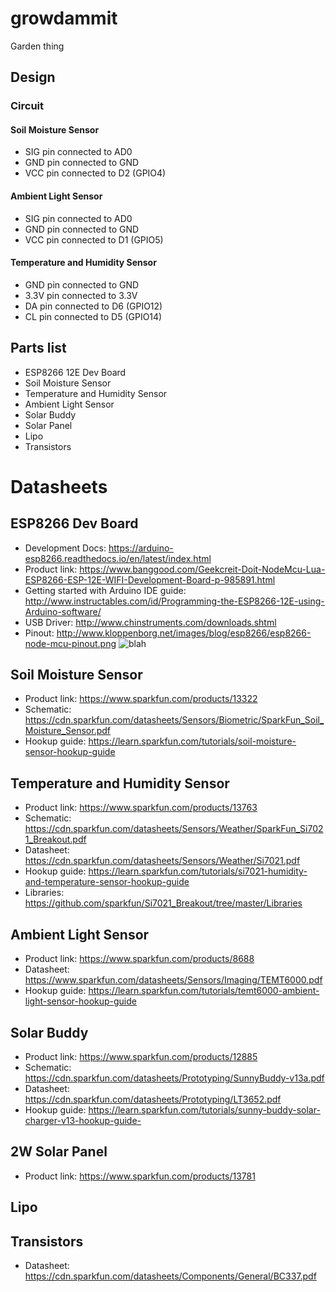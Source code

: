 # growdammit
Garden thing

## Design
### Circuit

#### Soil Moisture Sensor
* SIG pin connected to AD0
* GND pin connected to GND
* VCC pin connected to D2 (GPIO4)

#### Ambient Light Sensor
* SIG pin connected to AD0
* GND pin connected to GND
* VCC pin connected to D1 (GPIO5)

#### Temperature and Humidity Sensor
* GND pin connected to GND
* 3.3V pin connected to 3.3V
* DA pin connected to D6 (GPIO12)
* CL pin connected to D5 (GPIO14)

## Parts list
* ESP8266 12E Dev Board
* Soil Moisture Sensor
* Temperature and Humidity Sensor
* Ambient Light Sensor
* Solar Buddy
* Solar Panel
* Lipo
* Transistors

# Datasheets

## ESP8266 Dev Board
* Development Docs: https://arduino-esp8266.readthedocs.io/en/latest/index.html
* Product link: https://www.banggood.com/Geekcreit-Doit-NodeMcu-Lua-ESP8266-ESP-12E-WIFI-Development-Board-p-985891.html
* Getting started with Arduino IDE guide: http://www.instructables.com/id/Programming-the-ESP8266-12E-using-Arduino-software/
* USB Driver: http://www.chinstruments.com/downloads.shtml
* Pinout: http://www.kloppenborg.net/images/blog/esp8266/esp8266-node-mcu-pinout.png
![blah](http://www.kloppenborg.net/images/blog/esp8266/esp8266-node-mcu-pinout.png)

## Soil Moisture Sensor
* Product link: https://www.sparkfun.com/products/13322
* Schematic: https://cdn.sparkfun.com/datasheets/Sensors/Biometric/SparkFun_Soil_Moisture_Sensor.pdf
* Hookup guide: https://learn.sparkfun.com/tutorials/soil-moisture-sensor-hookup-guide

## Temperature and Humidity Sensor
* Product link: https://www.sparkfun.com/products/13763
* Schematic: https://cdn.sparkfun.com/datasheets/Sensors/Weather/SparkFun_Si7021_Breakout.pdf
* Datasheet: https://cdn.sparkfun.com/datasheets/Sensors/Weather/Si7021.pdf
* Hookup guide: https://learn.sparkfun.com/tutorials/si7021-humidity-and-temperature-sensor-hookup-guide
* Libraries: https://github.com/sparkfun/Si7021_Breakout/tree/master/Libraries

## Ambient Light Sensor
* Product link: https://www.sparkfun.com/products/8688
* Datasheet: https://www.sparkfun.com/datasheets/Sensors/Imaging/TEMT6000.pdf
* Hookup guide: https://learn.sparkfun.com/tutorials/temt6000-ambient-light-sensor-hookup-guide

## Solar Buddy
* Product link: https://www.sparkfun.com/products/12885
* Schematic: https://cdn.sparkfun.com/datasheets/Prototyping/SunnyBuddy-v13a.pdf
* Datasheet: https://cdn.sparkfun.com/datasheets/Prototyping/LT3652.pdf
* Hookup guide: https://learn.sparkfun.com/tutorials/sunny-buddy-solar-charger-v13-hookup-guide-

## 2W Solar Panel
* Product link: https://www.sparkfun.com/products/13781

## Lipo

## Transistors
* Datasheet: https://cdn.sparkfun.com/datasheets/Components/General/BC337.pdf

